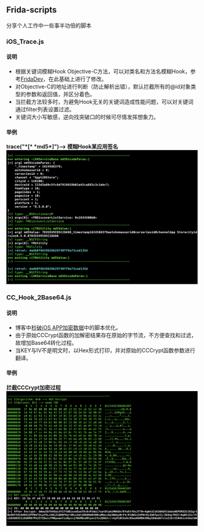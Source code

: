 ## Frida-scripts
分享个人工作中一些事半功倍的脚本
### iOS_Trace.js
#### 说明
* 根据关键词模糊Hook Objective-C方法，可以对类名和方法名模糊Hook，参考[FridaDev](https://github.com/houugen/FridaDev)，在此基础上进行了修改。
* 对Objective-C的地址进行判断（防止解析出错），默认拦截所有的@id对象类型的参数和返回值，并区分着色。
* 当拦截方法较多时，为避免Hook无关的关键词造成性能问题，可以对关键词通过filter列表设置过滤。
* 关键词大小写敏感，逆向找突破口的时候可尽情发挥想象力。
#### 举例
**trace("\*[\* \*md5\*]")--> 模糊Hook某应用签名**
![](./Images/trace_md5.png)

### CC_Hook_2Base64.js
#### 说明
* 博客中[秒破iOS APP加密数据](https://la0s.github.io/2018/12/07/iOS_Crypto/)中的脚本优化。  
* 由于原始CCCrypt函数的加解密结果存在原始的字节流，不方便查找和过滤，故增加Base64转化过程。
* 当KEY与IV不是明文时，以Hex形式打印，并对原始的CCCrypt函数参数进行翻译。
#### 举例
**拦截CCCrypt加密过程**
![](./Images/CC_Hook_2Base64.png)
